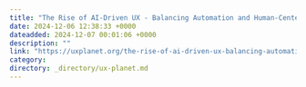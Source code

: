 ```yaml
---
title: "The Rise of AI-Driven UX - Balancing Automation and Human-Centered Design in 2025"
date: 2024-12-06 12:38:33 +0000
dateadded: 2024-12-07 00:01:06 +0000
description: ""
link: "https://uxplanet.org/the-rise-of-ai-driven-ux-balancing-automation-and-human-centered-design-in-2025-67c4c21ec5a9?source=rss----819cc2aaeee0---4"
category:
directory: _directory/ux-planet.md
---
```

